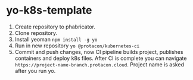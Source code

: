 # yo-k8s-template
1. Create repository to phabricator.
2. Clone repository.
3. Install yeoman `npm install -g yo`
4. Run in new repository `yo @protacon/kubernetes-ci`
5. Commit and push changes, now CI pipeline builds project, publishes containers and deploy k8s files. After CI is complete you can navigate `https://project-name-branch.protacon.cloud`. Project name is asked after you run yo.
